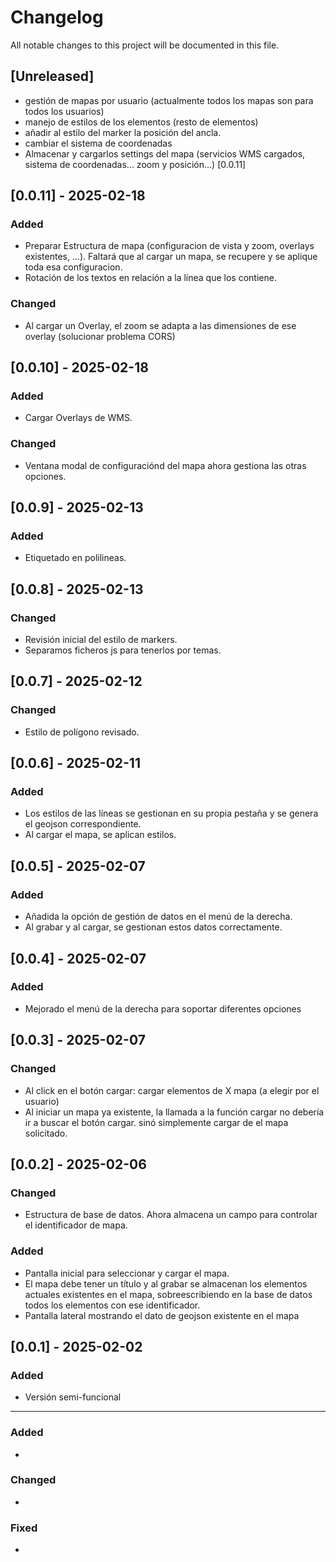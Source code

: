 # Changelog

All notable changes to this project will be documented in this file.

## [Unreleased]
- gestión de mapas por usuario (actualmente todos los mapas son para todos los usuarios)
- manejo de estilos de los elementos (resto de elementos)
- añadir al estilo del marker la posición del ancla.
- cambiar el sistema de coordenadas
- Almacenar y cargarlos settings del mapa (servicios WMS cargados, sistema de coordenadas... zoom y posición...) [0.0.11]


## [0.0.11] - 2025-02-18
### Added
- Preparar Estructura de mapa (configuracion de vista y zoom, overlays existentes, ...). Faltará que al cargar un mapa, se recupere y se aplique toda esa configuracion.
- Rotación de los textos en relación a la línea que los contiene.
### Changed
- Al cargar un Overlay, el zoom se adapta a las dimensiones de ese overlay (solucionar problema CORS)


## [0.0.10] - 2025-02-18
### Added
- Cargar Overlays de WMS.
### Changed
- Ventana modal de configuraciónd del mapa ahora gestiona las otras opciones.

## [0.0.9] - 2025-02-13
### Added
- Etiquetado en polilineas.

## [0.0.8] - 2025-02-13
### Changed
- Revisión inicial del estilo de markers.
- Separamos ficheros js para tenerlos por temas.

## [0.0.7] - 2025-02-12
### Changed
- Estilo de polígono revisado.

## [0.0.6] - 2025-02-11
### Added
- Los estilos de las líneas se gestionan en su propia pestaña y se genera el geojson correspondiente.
- Al cargar el mapa, se aplican estilos.

## [0.0.5] - 2025-02-07
### Added
- Añadida la opción de gestión de datos en el menú de la derecha.
- Al grabar y al cargar, se gestionan estos datos correctamente.

## [0.0.4] - 2025-02-07
### Added
- Mejorado el menú de la derecha para soportar diferentes opciones

## [0.0.3] - 2025-02-07
### Changed
- Al click en el botón cargar: cargar elementos de X mapa (a elegir por el usuario)
- Al iniciar un mapa ya existente, la llamada a la función cargar no debería ir a buscar el botón cargar. sinó simplemente cargar de el mapa solicitado.

## [0.0.2] - 2025-02-06
### Changed
- Estructura de base de datos. Ahora almacena un campo para controlar el identificador de mapa.
### Added
- Pantalla inicial para seleccionar y cargar el mapa.
- El mapa debe tener un título y al grabar se almacenan los elementos actuales existentes en el mapa, sobreescribiendo en la base de datos todos los elementos con ese identificador.
- Pantalla lateral mostrando el dato de geojson existente en el mapa


## [0.0.1] - 2025-02-02
### Added
- Versión semi-funcional


---

### Added
- 

### Changed
- 

### Fixed
- 
